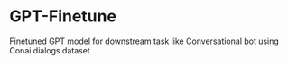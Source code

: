 # GPT-Finetune
Finetuned GPT model for downstream task like Conversational bot using Conai dialogs dataset 
